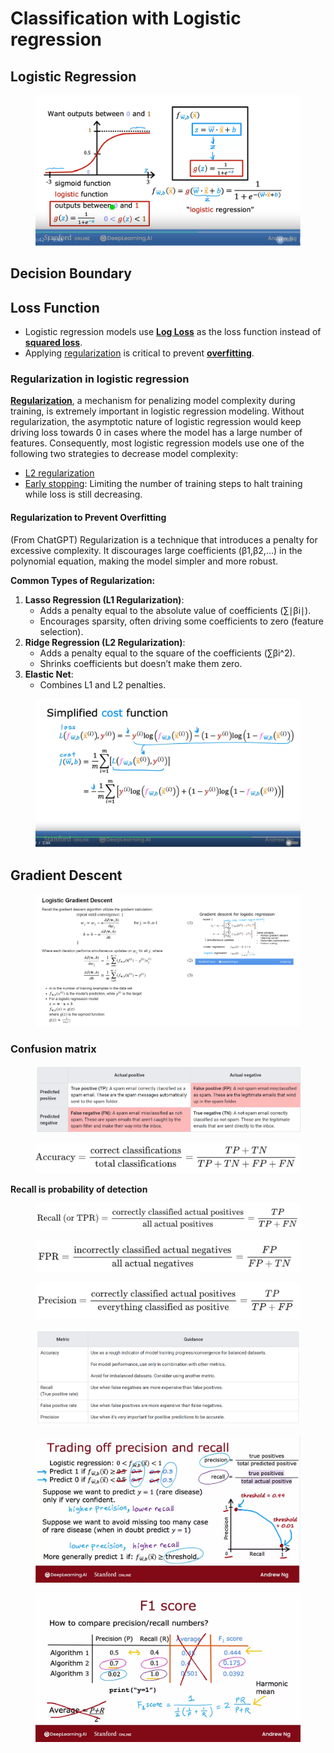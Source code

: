 # Classification with Logistic regression

## Logistic Regression

<figure><img src="../.gitbook/assets/image (6) (1) (1).png" alt=""><figcaption></figcaption></figure>

## Decision Boundary



## Loss Function

* Logistic regression models use [**Log Loss**](https://developers.google.com/machine-learning/glossary#Log_Loss) as the loss function instead of [**squared loss**](https://developers.google.com/machine-learning/glossary#l2-loss).
* Applying [regularization](https://developers.google.com/machine-learning/crash-course/overfitting/regularization) is critical to prevent [**overfitting**](https://developers.google.com/machine-learning/glossary#overfitting).

### Regularization in logistic regression <a href="#regularization_in_logistic_regression" id="regularization_in_logistic_regression"></a>

[**Regularization**](https://developers.google.com/machine-learning/glossary#regularization), a mechanism for penalizing model complexity during training, is extremely important in logistic regression modeling. Without regularization, the asymptotic nature of logistic regression would keep driving loss towards 0 in cases where the model has a large number of features. Consequently, most logistic regression models use one of the following two strategies to decrease model complexity:

* [L2 regularization](https://developers.google.com/machine-learning/crash-course/overfitting/regularization)
* [Early stopping](https://developers.google.com/machine-learning/crash-course/overfitting/regularization#early_stopping_an_alternative_to_complexity-based_regularization): Limiting the number of training steps to halt training while loss is still decreasing.

#### **Regularization to Prevent Overfitting**

(From ChatGPT) Regularization is a technique that introduces a penalty for excessive complexity. It discourages large coefficients (β1,β2,…) in the polynomial equation, making the model simpler and more robust.

**Common Types of Regularization:**

1. **Lasso Regression (L1 Regularization)**:
   * Adds a penalty equal to the absolute value of coefficients (∑∣βi∣).
   * Encourages sparsity, often driving some coefficients to zero (feature selection).
2. **Ridge Regression (L2 Regularization)**:
   * Adds a penalty equal to the square of the coefficients (∑βi^2​).
   * Shrinks coefficients but doesn’t make them zero.
3. **Elastic Net**:
   * Combines L1 and L2 penalties.

<figure><img src="../.gitbook/assets/image (1) (1) (1) (1) (2) (1) (1).png" alt=""><figcaption></figcaption></figure>

## Gradient Descent

<figure><img src="../.gitbook/assets/image (2) (1) (1) (2) (1).png" alt=""><figcaption></figcaption></figure>

### Confusion matrix <a href="#confusion_matrix" id="confusion_matrix"></a>

<figure><img src="../.gitbook/assets/image (1) (1).png" alt=""><figcaption></figcaption></figure>

<figure><img src="../.gitbook/assets/image (1) (1) (1).png" alt=""><figcaption></figcaption></figure>

**Recall is probability of detection**

<figure><img src="../.gitbook/assets/image (2) (1).png" alt=""><figcaption></figcaption></figure>

<figure><img src="../.gitbook/assets/image (3) (1).png" alt=""><figcaption></figcaption></figure>

<figure><img src="../.gitbook/assets/image (4) (1).png" alt=""><figcaption></figcaption></figure>

<figure><img src="../.gitbook/assets/image (5) (1).png" alt=""><figcaption></figcaption></figure>

<figure><img src="../.gitbook/assets/image (2).png" alt=""><figcaption></figcaption></figure>

<figure><img src="../.gitbook/assets/image (3).png" alt=""><figcaption></figcaption></figure>

